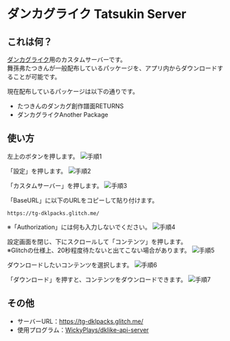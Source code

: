 # ダンカグライク Tatsukin Server

## これは何？

[ダンカグライク](https://dankag-like.web.app/)用のカスタムサーバーです。<br>
舞孫弗たつきんが一般配布しているパッケージを、アプリ内からダウンロードすることが可能です。

現在配布しているパッケージは以下の通りです。
- たつきんのダンカグ創作譜面RETURNS
- ダンカグライクAnother Package
<!-- - ダンカグライクOverDrive Package
- ダンカグライクVariety Package -->

## 使い方

左上のボタンを押します。
![手順1](https://lh3.googleusercontent.com/d/1py4gcrFlqTvLh0qrzc8o2krHElhzbL5m)

「設定」を押します。
![手順2](https://lh3.googleusercontent.com/d/1edsMZwrGxoBoAzWlsBtJtMYlaDgxoI47)

「カスタムサーバー」を押します。
![手順3](https://lh3.googleusercontent.com/d/1WyXp1gpGtPJDYIUB374Ftm_jg1A1aKQJ)

「BaseURL」に以下のURLをコピーして貼り付けます。
```
https://tg-dklpacks.glitch.me/
```
※「Authorization」には何も入力しないでください。
![手順4](https://lh3.googleusercontent.com/d/183wD8Se2oPeM4LS7orxclYh_WnuL4Jaz)

設定画面を閉じ、下にスクロールして「コンテンツ」を押します。<br>
※Glitchの仕様上、20秒程度待たないと出てこない場合があります。
![手順5](https://lh3.googleusercontent.com/d/1YnC3P9Xq_6J170TObgbT8DueFxlSYv8t)

ダウンロードしたいコンテンツを選択します。
![手順6](https://lh3.googleusercontent.com/d/1gNRBDTg4GQWxv5o_eptx7SV7S09OzWPv)

「ダウンロード」を押すと、コンテンツをダウンロードできます。
![手順7](https://lh3.googleusercontent.com/d/1w28_8aQxPmIkayDJzHQ60zGkOQ24vJFg)

## その他

- サーバーURL：https://tg-dklpacks.glitch.me/
- 使用プログラム：[WickyPlays/dklike-api-server](https://github.com/WickyPlays/dklike-api-server)